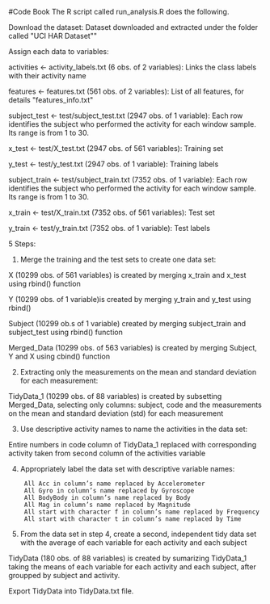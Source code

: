 #Code Book
The R script called run_analysis.R does the following. 

Download the dataset:
Dataset downloaded and extracted under the folder called "UCI HAR Dataset""

Assign each data to variables:

activities <- activity_labels.txt (6 obs. of 2 variables): Links the class labels with their activity name 

features <- features.txt (561 obs. of 2 variables): List of all features, for details "features_info.txt"
        
subject_test <- test/subject_test.txt (2947 obs. of 1 variable): Each row identifies the subject who performed the activity for each window sample. Its range is from 1 to 30.

x_test <- test/X_test.txt (2947 obs. of 561 variables): Training set

y_test <- test/y_test.txt (2947 obs. of 1 variable): Training labels

subject_train <- test/subject_train.txt (7352 obs. of 1 variable): Each row identifies the subject who performed the activity for each window sample. Its range is from 1 to 30.

x_train <- test/X_train.txt (7352 obs. of 561 variables): Test set
        
y_train <- test/y_train.txt (7352 obs. of 1 variable): Test labels

5 Steps:

1. Merge the training and the test sets to create one data set:

X (10299 obs. of 561 variables) is created by merging x_train and x_test using rbind() function
        
Y (10299 obs. of 1 variable)is created by merging y_train and y_test using rbind() 
        
Subject (10299 ob.s of 1 variable) created by merging subject_train and subject_test using rbind() function

Merged_Data (10299 obs. of 563 variables) is created by merging Subject, Y and X using cbind() function

2. Extracting only the measurements on the mean and standard deviation for each measurement:

TidyData_1 (10299 obs. of 88 variables) is created by subsetting Merged_Data, selecting only columns: subject, code and the measurements on the mean and standard deviation (std) for each measurement

3. Use descriptive activity names to name the activities in the data set:

Entire numbers in code column of TidyData_1 replaced with corresponding activity taken from second column of the activities variable

4. Appropriately label the data set with descriptive variable names:

        All Acc in column’s name replaced by Accelerometer
        All Gyro in column’s name replaced by Gyroscope
        All BodyBody in column’s name replaced by Body
        All Mag in column’s name replaced by Magnitude
        All start with character f in column’s name replaced by Frequency
        All start with character t in column’s name replaced by Time

5. From the data set in step 4, create a second, independent tidy data set with the average of each variable for each activity and each subject

TidyData (180 obs. of 88 variables) is created by sumarizing TidyData_1 taking the means of each variable for each activity and each subject, after groupped by subject and activity.

Export TidyData into TidyData.txt file.

